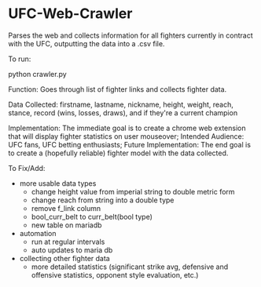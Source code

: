 # UFC-Web-Crawler
Parses the web and collects information for all fighters currently in contract with the UFC, outputting the data into a .csv file.


To run:

   python crawler.py


Function: Goes through list of fighter links and collects fighter data.

Data Collected: firstname, lastname, nickname, height, weight, reach, stance, record (wins, losses, draws), and if they're a current champion

Implementation: The immediate goal is to create a chrome web extension that will display fighter statistics on user mouseover; 
Intended Audience: UFC fans, UFC betting enthusiasts; 
Future Implementation: The end goal is to create a (hopefully reliable) fighter model with the data collected. 

To Fix/Add:
- more usable data types
  - change height value from imperial string to double metric form 
  - change reach from string into a double type 
  - remove f_link column 
  - bool_curr_belt to curr_belt(bool type)
  - new table on mariadb 
- automation
  - run at regular intervals
  - auto updates to maria db
- collecting other fighter data
  - more detailed statistics (significant strike avg, defensive and offensive statistics, opponent style evaluation, etc.)
